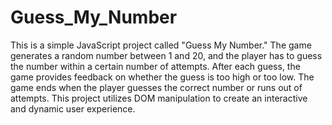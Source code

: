 # Guess_My_Number

This is a simple JavaScript project called "Guess My Number." The game generates a random number between 1 and 20, and the player has to guess the number within a certain number of attempts. After each guess, the game provides feedback on whether the guess is too high or too low. The game ends when the player guesses the correct number or runs out of attempts. This project utilizes DOM manipulation to create an interactive and dynamic user experience.
